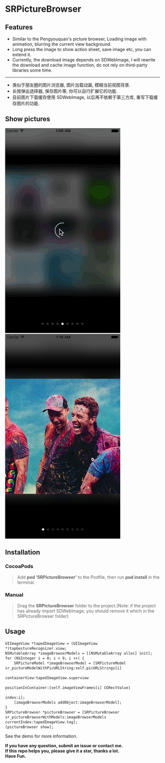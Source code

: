 # SRPictureBrowser

## Features

* Similar to the Pengyouquan's picture browser, Loading image with animation, blurring the current view background.
* Long press the image to show action sheet, save image etc, you can extend it.
* Currently, the download image depends on SDWebImage, I will rewrite the download and cache image function, do not rely on third-party libraries some time.

***

* 类似于朋友圈的图片浏览器, 图片加载动画, 模糊当前视图背景.
* 长按弹出选择器, 保存图片等, 你可以自行扩展它的功能.
* 目前图片下载缓存使用 SDWebImage, 以后再不依赖于第三方库, 重写下载缓存图片的功能.

## Show pictures

![image](./show.gif)
![image](./show.png)

## Installation

### CocoaPods
> Add **pod ‘SRPictureBrowser’** to the Podfile, then run **pod install** in the terminal.

### Manual
> Drag the **SRPictureBrowser** folder to the project.(Note: if the project has already import SDWebImage, you should remove it which in the SRPictureBrowser folder)

## Usage

````objc
UIImageView *tapedImageView = (UIImageView *)tapGestureRecognizer.view;
NSMutableArray *imageBrowserModels = [[NSMutableArray alloc] init];
for (NSInteger i = 0; i < 9; i ++) {
    SRPictureModel *imageBrowserModel = [SRPictureModel sr_pictureModelWithPicURLString:self.picURLStrings[i]
                                                                          containerView:tapedImageView.superview
                                                                    positionInContainer:[self.imageViewFrames[i] CGRectValue]
                                                                                  index:i];
    [imageBrowserModels addObject:imageBrowserModel];
}
SRPictureBrowser *pictureBrowser = [SRPictureBrowser sr_pictureBrowserWithModels:imageBrowserModels currentIndex:tapedImageView.tag];
[pictureBrowser show];
````
See the demo for more information.

**If you have any question, submit an issue or contact me.**   
**If this repo helps you, please give it a star, thanks a lot.**  
**Have Fun.**